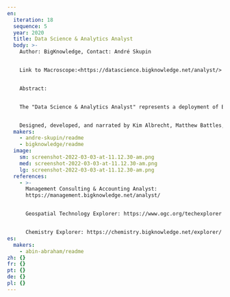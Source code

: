 ```yaml
---
en:
  iteration: 18
  sequence: 5
  year: 2020
  title: Data Science & Analytics Analyst
  body: >-
    Author: BigKnowledge, Contact: André Skupin 


    Link to Macroscope:<https://datascience.bigknowledge.net/analyst/> 


    Abstract:


    The "Data Science & Analytics Analyst" represents a deployment of BoKMap (Body of Knowledge Map), a platform for comprehensive exploration and analysis of knowledge spaces. Instead of treating popular notions of "understanding the innovation landscape" or "finding knowledge gaps" as mere metaphors, we leverage machine learning and data visualization to operationalize spatial intelligence. Inspired by geographic principles and cartographic techniques, a patent-pending workflow produced a knowledge reference system that effectively acts as a "GPS for knowledge" and powers an interactive base map and analytics engine. Users can now interact with abstract concepts and concrete documents with the ease of every-day web mapping tools, even without prior domain knowledge. This includes a unique ability to serendipitously discover concepts and documents by simply interacting with the map, by either double-clicking in it or drawing query geometry. The scope and volume of documents accessible through the app is evolving, but currently entails several hundred thousand documents, from tech articles to scientific papers.


    Designed, developed, and narrated by Kim Albrecht, Matthew Battles, Fabian Dinklage, and Sydney Lewis
  makers:
    - andre-skupin/readme
    - bigknowledge/readme
  image:
    sm: screenshot-2022-03-03-at-11.12.30-am.png
    med: screenshot-2022-03-03-at-11.12.30-am.png
    lg: screenshot-2022-03-03-at-11.12.30-am.png
  references:
    - >-
      Management Consulting & Accounting Analyst:
      https://management.bigknowledge.net/analyst/


      Geospatial Technology Explorer: https://www.ogc.org/techexplorer


      Chemistry Explorer: https://chemistry.bigknowledge.net/explorer/
es:
  makers:
    - abin-abraham/readme
zh: {}
fr: {}
pt: {}
de: {}
pl: {}
---
```


